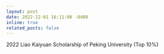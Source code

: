 ```yaml
---
layout: post
date: 2022-12-01 16:11:00 -0400
inline: true
related_posts: false
---
```


2022 Liao Kaiyuan Scholarship of Peking University (Top 10%)
